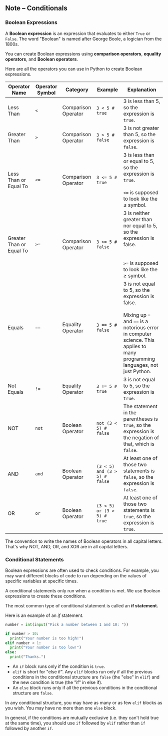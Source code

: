 ## Note – Conditionals

### Boolean Expressions

A **Boolean expression** is an expression that evaluates to either `True` or `False`. The word "Boolean" is named after George Boole, a logician from the 1800s.

You can create Boolean expressions using **comparison operators**, **equality operators**, and **Boolean operators**.

Here are all the operators you can use in Python to create Boolean expressions.

| Operator Name | Operator Symbol | Category | Example | Explanation |
| --- | --- | --- | --- | --- |
| Less Than | `<` | Comparison Operator | `3 < 5 # true` | 3 is less than 5, so the expression is `true`. |
| Greater Than | `>` | Comparison Operator | `3 > 5 # false` | 3 is not greater than 5, so the expression is `false`. |
| Less Than or Equal To | `<=` | Comparison Operator | `3 <= 5 # true`	| 3 is less than or equal to 5, so the expression is `true`.<br></br> `<=` is supposed to look like the ≤ symbol. |
| Greater Than or Equal To | `>=` | Comparison Operator | `3 >= 5 # false`	| 3 is neither greater than nor equal to 5, so the expression is false. </br></br><br />`>=` is supposed to look like the ≥ symbol. |
| Equals | `==` | Equality Operator | `3 == 5 # false`	| 3 is not equal to 5, so the expression is false.<br/></br>Mixing up `=` and `==` is a notorious error in computer science. This applies to many programming languages, not just Python. |
| Not Equals | `!=` | Equality Operator | `3 != 5 # true`	| 3 is not equal to 5, so the expression is `true`. |
| NOT | `not` | Boolean Operator | `not (3 < 5) # false`	| The statement in the parentheses is `true`, so the expression is the negation of that, which is `false`. |
| AND | `and` | Boolean Operator | `(3 < 5) and (3 > 5) # false`	| At least one of those two statements is `false`, so the expression is `false`. |
| OR | `or` | Boolean Operator | `(3 < 5) or (3 > 5) # true`	| At least one of those two statements is `true`, so the expression is `true`. |
 The convention to write the names of Boolean operators in all capital letters. That's why NOT, AND, OR, and XOR are in all capital letters.


### Conditional Statements

Boolean expressions are often used to check conditions. For example, you may want different blocks of code to run depending on the values of specific variables at specific times.

A conditional statements only run when a condition is met. We use Boolean expressions to create these conditions.

The most common type of conditional statement is called an **if statement.**

Here is an example of an *if* statement.
```python
number = int(input("Pick a number between 1 and 10: "))

if number > 10:
  print("Your number is too high!")
elif number < 1:
  print("Your number is too low!")
else:
  print("Thanks.")
```
* An `if` block runs only if the condition is `true`. 
* `elif` is short for "else if". Any `elif` blocks run only if all the previous conditions in the conditional structure are `false` (the "else" in `elif`) and the new condition is true (the "if" in else if).
* An `else` block runs only if all the previous conditions in the conditional structure are `false`.

In any conditional structure, you may have as many or as few `elif` blocks as you wish. You may have no more than one `else` block. 

In general, if the conditions are mutually exclusive (i.e. they can't hold true at the same time), you should use `if` followed by `elif` rather than `if` followed by another `if`.


